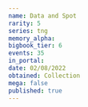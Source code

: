 ```yaml
---
name: Data and Spot
rarity: 5
series: tng
memory_alpha:
bigbook_tier: 6
events: 35
in_portal:
date: 02/08/2022
obtained: Collection
mega: false
published: true
---
```



